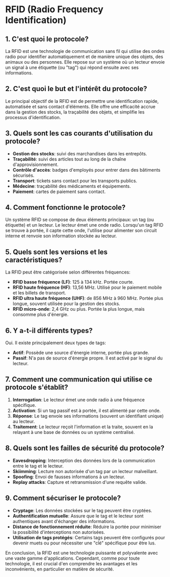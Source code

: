# RFID (Radio Frequency Identification)

## 1. C'est quoi le protocole?
La RFID est une technologie de communication sans fil qui utilise des ondes radio pour identifier automatiquement et de manière unique des objets, des animaux ou des personnes. Elle repose sur un système où un lecteur envoie un signal à une étiquette (ou "tag") qui répond ensuite avec ses informations.

## 2. C'est quoi le but et l'intérêt du protocole?
Le principal objectif de la RFID est de permettre une identification rapide, automatisée et sans contact d'éléments. Elle offre une efficacité accrue dans la gestion des stocks, la traçabilité des objets, et simplifie les processus d'identification.

## 3. Quels sont les cas courants d'utilisation du protocole?
* **Gestion des stocks**: suivi des marchandises dans les entrepôts.
* **Traçabilité**: suivi des articles tout au long de la chaîne d'approvisionnement.
* **Contrôle d'accès**: badges d'employés pour entrer dans des bâtiments sécurisés.
* **Transport**: tickets sans contact pour les transports publics.
* **Médecine**: traçabilité des médicaments et équipements.
* **Paiement**: cartes de paiement sans contact.

## 4. Comment fonctionne le protocole?
Un système RFID se compose de deux éléments principaux: un tag (ou étiquette) et un lecteur. Le lecteur émet une onde radio. Lorsqu'un tag RFID se trouve à portée, il capte cette onde, l'utilise pour alimenter son circuit interne et renvoie son information stockée au lecteur.

## 5. Quels sont les versions et les caractéristiques?
La RFID peut être catégorisée selon différentes fréquences:
* **RFID basse fréquence (LF)**: 125 à 134 kHz. Portée courte.
* **RFID haute fréquence (HF)**: 13,56 MHz. Utilisé pour le paiement mobile et les billets de transport.
* **RFID ultra haute fréquence (UHF)**: de 856 MHz à 960 MHz. Portée plus longue, souvent utilisée pour la gestion des stocks.
* **RFID micro-onde**: 2,4 GHz ou plus. Portée la plus longue, mais consomme plus d'énergie.

## 6. Y a-t-il différents types?
Oui. Il existe principalement deux types de tags:
* **Actif**: Possède une source d'énergie interne, portée plus grande.
* **Passif**: N'a pas de source d'énergie propre. Il est activé par le signal du lecteur.

## 7. Comment une communication qui utilise ce protocole s'établit?
1. **Interrogation**: Le lecteur émet une onde radio à une fréquence spécifique.
2. **Activation**: Si un tag passif est à portée, il est alimenté par cette onde.
3. **Réponse**: Le tag envoie ses informations (souvent un identifiant unique) au lecteur.
4. **Traitement**: Le lecteur reçoit l'information et la traite, souvent en la relayant à une base de données ou un système centralisé.

## 8. Quels sont les failles de sécurité du protocole?
* **Eavesdropping**: Interception des données lors de la communication entre le tag et le lecteur.
* **Skiimming**: Lecture non autorisée d'un tag par un lecteur malveillant.
* **Spoofing**: Envoi de fausses informations à un lecteur.
* **Replay attacks**: Capture et retransmission d'une requête valide.

## 9. Comment sécuriser le protocole?
* **Cryptage**: Les données stockées sur le tag peuvent être cryptées.
* **Authentification mutuelle**: Assure que le tag et le lecteur sont authentiques avant d'échanger des informations.
* **Distance de fonctionnement réduite**: Réduire la portée pour minimiser la possibilité d'interceptions non autorisées.
* **Utilisation de tags protégés**: Certains tags peuvent être configurés pour devenir muets ou pour nécessiter une "clé" spécifique pour être lus.

En conclusion, la RFID est une technologie puissante et polyvalente avec une vaste gamme d'applications. Cependant, comme pour toute technologie, il est crucial d'en comprendre les avantages et les inconvénients, en particulier en matière de sécurité.